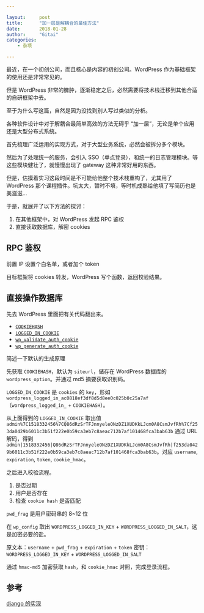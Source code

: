 ```yaml
---

layout:     post
title:      "加一层是解耦合的最佳方法"
date:       2018-01-28
author:     "Gitai"
categories:
    - 杂项

---
```


最近，在一个初创公司，而且核心是内容的初创公司。WordPress 作为基础框架的使用还是非常常见的。

但是 WordPress 非常的臃肿，逐渐稳定之后，必然需要将技术栈迁移到其他合适的自研框架中去。

至于为什么写这篇，自然是因为没找到别人写过类似的分析。

各种软件设计中对于解耦合最简单高效的方法无碍乎 “加一层”，无论是单个应用还是大型分布式系统。

<!-- more -->

首先梳理广泛运用的实现方式，对于大型业务系统，必然会被拆分多个模块。

然后为了处理统一的服务，会引入 SSO（单点登录），和统一的日志管理模块。等这些模块健壮了，就慢慢出现了 gateway 这种非常好用的东西。

但是，估摸着实习这段时间是不可能给他整个技术栈重构了，尤其用了 WordPress 那个课程插件。坑太大，暂时不填，等时机成熟给他填了写简历也是美滋滋...

于是，就展开了以下方法的探讨：

1. 在其他框架中，对 WordPress 发起 RPC 鉴权
2. 直接读取数据库，解密 cookies

## RPC 鉴权

前置 IP 设置个白名单，或者加个 token

目标框架将 cookies 转发，WordPress 写个函数，返回校验结果。

## 直接操作数据库

先去 WordPress 里面把有关代码翻出来。

* [`COOKIEHASH`](https://github.com/WordPress/WordPress/blob/master/wp-includes/default-constants.php#L220)
* [`LOGGED_IN_COOKIE`](https://github.com/WordPress/WordPress/blob/master/wp-includes/default-constants.php#L261)
* [`wp_validate_auth_cookie`](https://github.com/WordPress/WordPress/blob/master/wp-includes/pluggable.php#L602) 
* [`wp_generate_auth_cookie`](https://github.com/WordPress/WordPress/blob/master/wp-includes/pluggable.php#L712)

简述一下默认的生成原理

先获取 `COOKIEHASH`，默认为 `siteurl`，储存在 WordPress 数据库的 `wordpress_option`。并通过 md5 摘要获取识别码。

`LOGGED_IN_COOKIE` 是 `cookies` 的 `key`，形如 `wordpress_logged_in_ac0818ef3df8d5d8ee0c025b0c25a7af`（`wordpress_logged_in_` + `COOKIEHASH`）。

从上面得到的 `LOGGED_IN_COOKIE` 取出值 `admin%7C1518332456%7CQ86dRzSrTFJnnyeleONzDZ1XUDKkLJcm0A8CsmJvfRh%7Cf253da0429b6011c3b51f222e0b59ca3eb7c8aeac712b7af101468fca3bab63b` 通过 URL 解码，得到 `admin|1518332456|Q86dRzSrTFJnnyeleONzDZ1XUDKkLJcm0A8CsmJvfRh|f253da0429b6011c3b51f222e0b59ca3eb7c8aeac712b7af101468fca3bab63b`。对应 `username`, `expiration`, `token`, `cookie_hmac`。

之后进入校验流程。

1. 是否过期
2. 用户是否存在
3. 检查 `cookie hash` 是否匹配

`pwd_frag` 是用户密码串的 8~12 位

在 `wp_config` 取出 `WORDPRESS_LOGGED_IN_KEY` + `WORDPRESS_LOGGED_IN_SALT`，这是加密必要的盐。

原文本：`username` + `pwd_frag` + `expiration` + `token`
密钥：`WORDPRESS_LOGGED_IN_KEY` + `WORDPRESS_LOGGED_IN_SALT`

通过 `hmac-md5` 加密获取 `hash`，和 `cookie_hmac` 对照，完成登录流程。

## 参考

[django 的实现](https://github.com/ScilCoop/django-wordpress-auth-lite)
